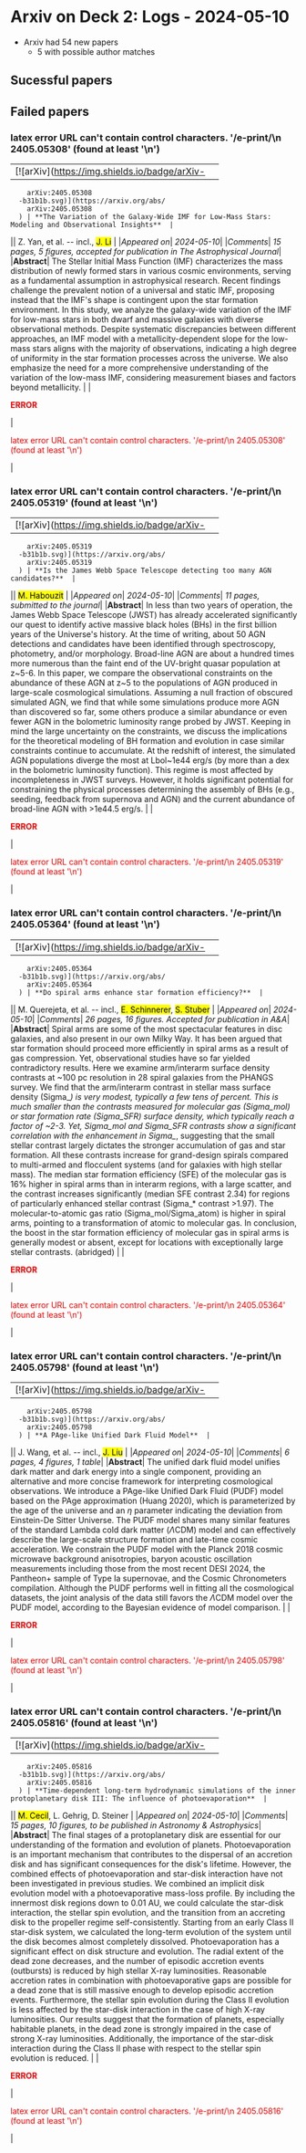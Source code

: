 # Arxiv on Deck 2: Logs - 2024-05-10

* Arxiv had 54 new papers
    * 5 with possible author matches

## Sucessful papers

## Failed papers

### latex error URL can't contain control characters. '/e-print/\n        2405.05308' (found at least '\n') 


|||
|---:|:---|
| [![arXiv](https://img.shields.io/badge/arXiv-
        arXiv:2405.05308
      -b31b1b.svg)](https://arxiv.org/abs/
        arXiv:2405.05308
      ) | **The Variation of the Galaxy-Wide IMF for Low-Mass Stars: Modeling and Observational Insights**  |
|| Z. Yan, et al. -- incl., <mark>J. Li</mark> |
|*Appeared on*| *2024-05-10*|
|*Comments*| *15 pages, 5 figures, accepted for publication in The Astrophysical Journal*|
|**Abstract**|            The Stellar Initial Mass Function (IMF) characterizes the mass distribution of newly formed stars in various cosmic environments, serving as a fundamental assumption in astrophysical research. Recent findings challenge the prevalent notion of a universal and static IMF, proposing instead that the IMF's shape is contingent upon the star formation environment. In this study, we analyze the galaxy-wide variation of the IMF for low-mass stars in both dwarf and massive galaxies with diverse observational methods. Despite systematic discrepancies between different approaches, an IMF model with a metallicity-dependent slope for the low-mass stars aligns with the majority of observations, indicating a high degree of uniformity in the star formation processes across the universe. We also emphasize the need for a more comprehensive understanding of the variation of the low-mass IMF, considering measurement biases and factors beyond metallicity.         |
|<p style="color:red"> **ERROR** </p>| <p style="color:red">latex error URL can't contain control characters. '/e-print/\n        2405.05308' (found at least '\n')</p> |

### latex error URL can't contain control characters. '/e-print/\n        2405.05319' (found at least '\n') 


|||
|---:|:---|
| [![arXiv](https://img.shields.io/badge/arXiv-
        arXiv:2405.05319
      -b31b1b.svg)](https://arxiv.org/abs/
        arXiv:2405.05319
      ) | **Is the James Webb Space Telescope detecting too many AGN candidates?**  |
|| <mark>M. Habouzit</mark> |
|*Appeared on*| *2024-05-10*|
|*Comments*| *11 pages, submitted to the journal*|
|**Abstract**|            In less than two years of operation, the James Webb Space Telescope (JWST) has already accelerated significantly our quest to identify active massive black holes (BHs) in the first billion years of the Universe's history. At the time of writing, about 50 AGN detections and candidates have been identified through spectroscopy, photometry, and/or morphology. Broad-line AGN are about a hundred times more numerous than the faint end of the UV-bright quasar population at z~5-6. In this paper, we compare the observational constraints on the abundance of these AGN at z~5 to the populations of AGN produced in large-scale cosmological simulations. Assuming a null fraction of obscured simulated AGN, we find that while some simulations produce more AGN than discovered so far, some others produce a similar abundance or even fewer AGN in the bolometric luminosity range probed by JWST. Keeping in mind the large uncertainty on the constraints, we discuss the implications for the theoretical modeling of BH formation and evolution in case similar constraints continue to accumulate. At the redshift of interest, the simulated AGN populations diverge the most at Lbol~1e44 erg/s (by more than a dex in the bolometric luminosity function). This regime is most affected by incompleteness in JWST surveys. However, it holds significant potential for constraining the physical processes determining the assembly of BHs (e.g., seeding, feedback from supernova and AGN) and the current abundance of broad-line AGN with >1e44.5 erg/s.         |
|<p style="color:red"> **ERROR** </p>| <p style="color:red">latex error URL can't contain control characters. '/e-print/\n        2405.05319' (found at least '\n')</p> |

### latex error URL can't contain control characters. '/e-print/\n        2405.05364' (found at least '\n') 


|||
|---:|:---|
| [![arXiv](https://img.shields.io/badge/arXiv-
        arXiv:2405.05364
      -b31b1b.svg)](https://arxiv.org/abs/
        arXiv:2405.05364
      ) | **Do spiral arms enhance star formation efficiency?**  |
|| M. Querejeta, et al. -- incl., <mark>E. Schinnerer</mark>, <mark>S. Stuber</mark> |
|*Appeared on*| *2024-05-10*|
|*Comments*| *26 pages, 16 figures. Accepted for publication in A&A*|
|**Abstract**|            Spiral arms are some of the most spectacular features in disc galaxies, and also present in our own Milky Way. It has been argued that star formation should proceed more efficiently in spiral arms as a result of gas compression. Yet, observational studies have so far yielded contradictory results. Here we examine arm/interarm surface density contrasts at ~100 pc resolution in 28 spiral galaxies from the PHANGS survey. We find that the arm/interarm contrast in stellar mass surface density (Sigma_*) is very modest, typically a few tens of percent. This is much smaller than the contrasts measured for molecular gas (Sigma_mol) or star formation rate (Sigma_SFR) surface density, which typically reach a factor of ~2-3. Yet, Sigma_mol and Sigma_SFR contrasts show a significant correlation with the enhancement in Sigma_*, suggesting that the small stellar contrast largely dictates the stronger accumulation of gas and star formation. All these contrasts increase for grand-design spirals compared to multi-armed and flocculent systems (and for galaxies with high stellar mass). The median star formation efficiency (SFE) of the molecular gas is 16% higher in spiral arms than in interarm regions, with a large scatter, and the contrast increases significantly (median SFE contrast 2.34) for regions of particularly enhanced stellar contrast (Sigma_* contrast >1.97). The molecular-to-atomic gas ratio (Sigma_mol/Sigma_atom) is higher in spiral arms, pointing to a transformation of atomic to molecular gas. In conclusion, the boost in the star formation efficiency of molecular gas in spiral arms is generally modest or absent, except for locations with exceptionally large stellar contrasts. (abridged)         |
|<p style="color:red"> **ERROR** </p>| <p style="color:red">latex error URL can't contain control characters. '/e-print/\n        2405.05364' (found at least '\n')</p> |

### latex error URL can't contain control characters. '/e-print/\n        2405.05798' (found at least '\n') 


|||
|---:|:---|
| [![arXiv](https://img.shields.io/badge/arXiv-
        arXiv:2405.05798
      -b31b1b.svg)](https://arxiv.org/abs/
        arXiv:2405.05798
      ) | **A PAge-like Unified Dark Fluid Model**  |
|| J. Wang, et al. -- incl., <mark>J. Liu</mark> |
|*Appeared on*| *2024-05-10*|
|*Comments*| *6 pages, 4 figures, 1 table*|
|**Abstract**|            The unified dark fluid model unifies dark matter and dark energy into a single component, providing an alternative and more concise framework for interpreting cosmological observations. We introduce a PAge-like Unified Dark Fluid (PUDF) model based on the PAge approximation (Huang 2020), which is parameterized by the age of the universe and an $\eta$ parameter indicating the deviation from Einstein-De Sitter Universe. The PUDF model shares many similar features of the standard Lambda cold dark matter ($\Lambda$CDM) model and can effectively describe the large-scale structure formation and late-time cosmic acceleration. We constrain the PUDF model with the Planck 2018 cosmic microwave background anisotropies, baryon acoustic oscillation measurements including those from the most recent DESI 2024, the Pantheon+ sample of Type Ia supernovae, and the Cosmic Chronometers compilation. Although the PUDF performs well in fitting all the cosmological datasets, the joint analysis of the data still favors the $\Lambda$CDM model over the PUDF model, according to the Bayesian evidence of model comparison.         |
|<p style="color:red"> **ERROR** </p>| <p style="color:red">latex error URL can't contain control characters. '/e-print/\n        2405.05798' (found at least '\n')</p> |

### latex error URL can't contain control characters. '/e-print/\n        2405.05816' (found at least '\n') 


|||
|---:|:---|
| [![arXiv](https://img.shields.io/badge/arXiv-
        arXiv:2405.05816
      -b31b1b.svg)](https://arxiv.org/abs/
        arXiv:2405.05816
      ) | **Time-dependent long-term hydrodynamic simulations of the inner protoplanetary disk III: The influence of photoevaporation**  |
|| <mark>M. Cecil</mark>, L. Gehrig, D. Steiner |
|*Appeared on*| *2024-05-10*|
|*Comments*| *15 pages, 10 figures, to be published in Astronomy & Astrophysics*|
|**Abstract**|            The final stages of a protoplanetary disk are essential for our understanding of the formation and evolution of planets. Photoevaporation is an important mechanism that contributes to the dispersal of an accretion disk and has significant consequences for the disk's lifetime. However, the combined effects of photoevaporation and star-disk interaction have not been investigated in previous studies. We combined an implicit disk evolution model with a photoevaporative mass-loss profile. By including the innermost disk regions down to 0.01 AU, we could calculate the star-disk interaction, the stellar spin evolution, and the transition from an accreting disk to the propeller regime self-consistently. Starting from an early Class II star-disk system, we calculated the long-term evolution of the system until the disk becomes almost completely dissolved. Photoevaporation has a significant effect on disk structure and evolution. The radial extent of the dead zone decreases, and the number of episodic accretion events (outbursts) is reduced by high stellar X-ray luminosities. Reasonable accretion rates in combination with photoevaporative gaps are possible for a dead zone that is still massive enough to develop episodic accretion events. Furthermore, the stellar spin evolution during the Class II evolution is less affected by the star-disk interaction in the case of high X-ray luminosities. Our results suggest that the formation of planets, especially habitable planets, in the dead zone is strongly impaired in the case of strong X-ray luminosities. Additionally, the importance of the star-disk interaction during the Class II phase with respect to the stellar spin evolution is reduced.         |
|<p style="color:red"> **ERROR** </p>| <p style="color:red">latex error URL can't contain control characters. '/e-print/\n        2405.05816' (found at least '\n')</p> |

